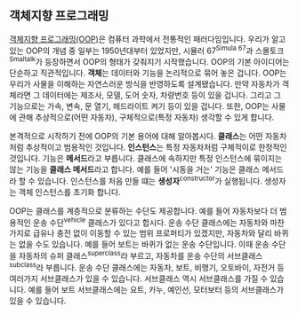 ## 객체지향 프로그래밍
[객체지향 프로그래밍(OOP)](https://ko.wikipedia.org/wiki/객체_지향_프로그래밍)은 컴퓨터 과학에서 전통적인 패러다임입니다. 우리가 알고 있는 OOP의 개념 중 일부는 1950년대부터 있었지만, 시뮬러 67<sup>Simula 67</sup>과 스몰토크<sup>Smaltalk</sup>가 등장하면서 OOP의 형태가 갖춰지기 시작했습니다.
OOP의 기본 아이디어는 단순하고 직관적입니다. **객체**는 데이터와 기능을 논리적으로 묶어 놓은 겁니다. OOP는 우리가 사물을 이해하는 자연스러운 방식을 반영하도록 설계됐습니다. 만약 자동차가 객체라면 그 데이터에는 제조사, 모델, 도어 숫자, 차량번호 등이 있을 겁니다. 그리고 그 기능으로는 가속, 변속, 문 열기, 헤드라이트 켜기 등이 있을 겁니다. 또한, OOP는 사물에 관해 추상적으로(어떤 자동차), 구체적으로(특정 자동차) 생각할 수 있게 합니다.

본격적으로 시작하기 전에 OOP의 기본 용어에 대해 알아봅시다. **클래스**는 어떤 자동차처럼 추상적이고 범용적인 것입니다. **인스턴스**는 특정 자동차처럼 구체적이로 한정적인 것입니다. 기능은 **메서드**라고 부릅니다. 클래스에 속하지만 특정 인스턴스에 묶이지는 않는 기능을 **클래스 메서드**라고 합니다. 예를 들어 '시동을 거는' 기능은 클래스 메서드라 할 수 있습니다. 인스턴스를 처음 만들 떄는 **생성자**<sup>constructor</sup>가 실행됩니다. 생성자는 객체 인스턴스를 초기화 합니다.

OOP는 클래스를 계층적으로 분류하는 수단도 제공합니다. 예를 들어 자동차보다 더 범용적인 운송 수단<sup>vehicle</sup> 클래스가 있다고 합시다. 운송 수단 클래스에는 자동차와 마찬가지로 급유나 충전 없이 이동할 수 있는 범위 프로퍼티가 있겠지만, 자동차와 달리 바퀴는 없을 수도 있습니다. 예를 들어 보트는 바퀴가 없는 운송 수단입니다. 이때 운송 수단을 자동차의 슈퍼 클래스<sup>superclass</sup>라 부르고, 자동차를 운송 수단의 서브클래스<sup>subclass</sup>라 부릅니다. 운송 수단 클래스에는 자동차, 보트, 비행기, 오토바이, 자전거 등 여러가지 서브클래스가 있을 수 있습니다. 서브클래스 역시 서브클래스를 가질 수 있습니다. 예를 들어 보트 서브클래스에는 요트, 카누, 예인선, 모터보터 등의 서브클래스가 있을 수 있습니다.